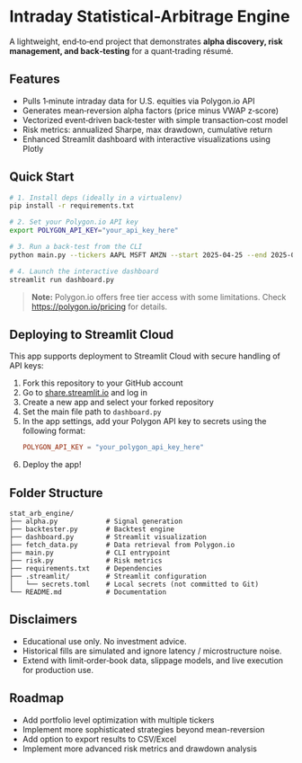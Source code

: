 # Intraday Statistical-Arbitrage Engine

A lightweight, end‑to‑end project that demonstrates **alpha discovery, risk management, and back‑testing** for a quant‑trading résumé.

## Features
* Pulls 1‑minute intraday data for U.S. equities via Polygon.io API
* Generates mean‑reversion alpha factors (price minus VWAP z‑score)
* Vectorized event‑driven back‑tester with simple transaction‑cost model
* Risk metrics: annualized Sharpe, max drawdown, cumulative return
* Enhanced Streamlit dashboard with interactive visualizations using Plotly

## Quick Start
```bash
# 1. Install deps (ideally in a virtualenv)
pip install -r requirements.txt

# 2. Set your Polygon.io API key
export POLYGON_API_KEY="your_api_key_here"

# 3. Run a back‑test from the CLI
python main.py --tickers AAPL MSFT AMZN --start 2025-04-25 --end 2025-05-02

# 4. Launch the interactive dashboard
streamlit run dashboard.py
```

> **Note:** Polygon.io offers free tier access with some limitations. Check https://polygon.io/pricing for details.

## Deploying to Streamlit Cloud

This app supports deployment to Streamlit Cloud with secure handling of API keys:

1. Fork this repository to your GitHub account
2. Go to [share.streamlit.io](https://share.streamlit.io/) and log in
3. Create a new app and select your forked repository
4. Set the main file path to `dashboard.py`
5. In the app settings, add your Polygon API key to secrets using the following format:
   ```toml
   POLYGON_API_KEY = "your_polygon_api_key_here"
   ```
6. Deploy the app!

## Folder Structure
```
stat_arb_engine/
├── alpha.py            # Signal generation
├── backtester.py       # Backtest engine
├── dashboard.py        # Streamlit visualization
├── fetch_data.py       # Data retrieval from Polygon.io
├── main.py             # CLI entrypoint
├── risk.py             # Risk metrics
├── requirements.txt    # Dependencies
├── .streamlit/         # Streamlit configuration
│   └── secrets.toml    # Local secrets (not committed to Git)
└── README.md           # Documentation
```

## Disclaimers
* Educational use only. No investment advice.
* Historical fills are simulated and ignore latency / microstructure noise.
* Extend with limit‑order‑book data, slippage models, and live execution for production use.

## Roadmap
* Add portfolio level optimization with multiple tickers
* Implement more sophisticated strategies beyond mean-reversion
* Add option to export results to CSV/Excel
* Implement more advanced risk metrics and drawdown analysis
